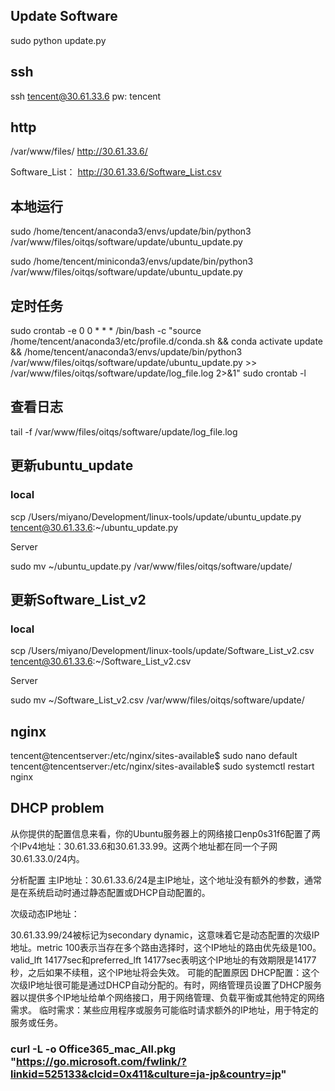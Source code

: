 ## Update Software

sudo python update.py

## ssh

ssh tencent@30.61.33.6
pw: tencent

## http

/var/www/files/
http://30.61.33.6/

Software_List：
http://30.61.33.6/Software_List.csv

## 本地运行

sudo /home/tencent/anaconda3/envs/update/bin/python3 /var/www/files/oitqs/software/update/ubuntu_update.py

sudo /home/tencent/miniconda3/envs/update/bin/python3 /var/www/files/oitqs/software/update/ubuntu_update.py

## 定时任务

sudo crontab -e
0 0 * * * /bin/bash -c "source /home/tencent/anaconda3/etc/profile.d/conda.sh && conda activate update && /home/tencent/anaconda3/envs/update/bin/python3 /var/www/files/oitqs/software/update/ubuntu_update.py >> /var/www/files/oitqs/software/update/log_file.log 2>&1"
sudo crontab -l

## 查看日志

tail -f /var/www/files/oitqs/software/update/log_file.log

## 更新ubuntu_update

### local

scp /Users/miyano/Development/linux-tools/update/ubuntu\_update.py tencent@30.61.33.6:\~/ubuntu\_update.py

Server

sudo mv ~/ubuntu_update.py /var/www/files/oitqs/software/update/

## 更新Software_List_v2

### local

scp /Users/miyano/Development/linux-tools/update/Software_List_v2.csv tencent@30.61.33.6:\~/Software_List_v2.csv

Server

sudo mv ~/Software_List_v2.csv /var/www/files/oitqs/software/update/

## nginx

tencent@tencentserver:/etc/nginx/sites-available$ sudo nano default
tencent@tencentserver:/etc/nginx/sites-available$ sudo systemctl restart nginx

## DHCP problem

从你提供的配置信息来看，你的Ubuntu服务器上的网络接口enp0s31f6配置了两个IPv4地址：30.61.33.6和30.61.33.99。这两个地址都在同一个子网30.61.33.0/24内。

分析配置
主IP地址：30.61.33.6/24是主IP地址，这个地址没有额外的参数，通常是在系统启动时通过静态配置或DHCP自动配置的。

次级动态IP地址：

30.61.33.99/24被标记为secondary dynamic，这意味着它是动态配置的次级IP地址。metric 100表示当存在多个路由选择时，这个IP地址的路由优先级是100。
valid_lft 14177sec和preferred_lft 14177sec表明这个IP地址的有效期限是14177秒，之后如果不续租，这个IP地址将会失效。
可能的配置原因
DHCP配置：这个次级IP地址很可能是通过DHCP自动分配的。有时，网络管理员设置了DHCP服务器以提供多个IP地址给单个网络接口，用于网络管理、负载平衡或其他特定的网络需求。
临时需求：某些应用程序或服务可能临时请求额外的IP地址，用于特定的服务或任务。

### curl -L -o Office365_mac_All.pkg "https://go.microsoft.com/fwlink/?linkid=525133&clcid=0x411&culture=ja-jp&country=jp"
